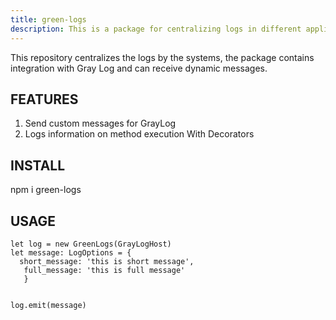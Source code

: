 ```yaml
---
title: green-logs
description: This is a package for centralizing logs in different applications
---
```


This repository centralizes the logs by the systems, the package contains integration with Gray Log and can receive dynamic messages.


## FEATURES
  1. Send custom messages for GrayLog
  2. Logs information on method execution With Decorators
  


## INSTALL
  npm i green-logs


## USAGE

    let log = new GreenLogs(GrayLogHost)
    let message: LogOptions = {
      short_message: 'this is short message',
       full_message: 'this is full message'
       }

    
    log.emit(message)



